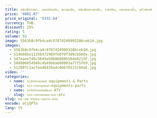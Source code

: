 ```yaml
---
title: สนับมือรถยก, เพลาล้อหลัง, พวงมาลัย, สนับมือพวงมาลัย, ราชาพิน, เพลาแนวตั้ง, ครัวซองต์
price: '4001.87'
price_original: '5335.84'
currency: THB
discount: 25%
rating: 5
volume: 55
image: S563b8c9fb4ca4c97874249993286ceb1H.jpg
images:
  - S563b8c9fb4ca4c97874249993286ceb1H.jpg
  - S14b66be1135b472989fe0fdf3d9cb560x.jpg
  - S47eaee740c5649a59b06808b564e0215F.jpg
  - S80806054948c4b49b0ab08903a77f5f69.jpg
  - S12607c1acfea46439a4c06b70121c60aE.jpg
video: ''
categories:
  - name: รถจักรยานยนต์ equipments & Parts
    slug: รถจ-กรยานยนต-equipments-parts
  - name: รถจักรยานยนต์และ ATV
    slug: รถจ-กรยานยนต-และ-atv
slug: สน-บม-อรถยก-เพลาล-อหล
encode: oCjQPTo
lang: th
---
```

  